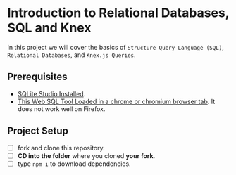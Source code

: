 # Introduction to Relational Databases, SQL and Knex

In this project we will cover the basics of `Structure Query Language (SQL)`, `Relational Databases`, and `Knex.js Queries`.

## Prerequisites

- [SQLite Studio Installed](https://sqlitestudio.pl/index.rvt?act=download).
- [This Web SQL Tool Loaded in a chrome or chromium browser tab](https://www.w3schools.com/Sql/trysql.asp?filename=trysql_select_all). It does not work well on Firefox.

## Project Setup

- [ ] fork and clone this repository.
- [ ] **CD into the folder** where you cloned **your fork**.
- [ ] type `npm i` to download dependencies.
